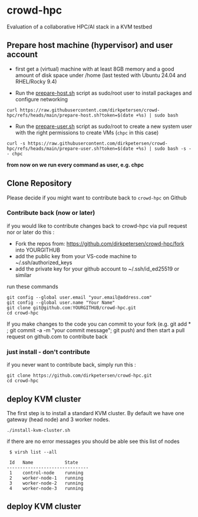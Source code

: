 # crowd-hpc
Evaluation of a collaborative HPC/AI stack in a KVM testbed 

## Prepare host machine (hypervisor) and user account

* first get a (virtual) machine with at least 8GB memory and a good amount of disk space under /home (last tested with Ubuntu 24.04 and RHEL/Rocky 9.4)

* Run the [prepare-host.sh](https://raw.githubusercontent.com/dirkpetersen/crowd-hpc/refs/heads/main/prepare-host.sh) script as sudo/root user to install packages and configure networking

```
curl https://raw.githubusercontent.com/dirkpetersen/crowd-hpc/refs/heads/main/prepare-host.sh?token=$(date +%s) | sudo bash
```

* Run the [prepare-user.sh](https://raw.githubusercontent.com/dirkpetersen/crowd-hpc/refs/heads/main/prepare-user.sh) script as sudo/root to create a new system user with the right permissions to create VMs (`chpc` in this case)

```
curl -s https://raw.githubusercontent.com/dirkpetersen/crowd-hpc/refs/heads/main/prepare-user.sh?token=$(date +%s) | sudo bash -s -- chpc
```

**from now on we run every command as user, e.g. chpc**

## Clone Repository 

Please decide if you might want to contribute back to `crowd-hpc` on Github 

### Contribute back (now or later)

if you would like to contribute changes back to crowd-hpc via pull request nor or later do this : 

- Fork the repos from: https://github.com/dirkpetersen/crowd-hpc/fork into YOURGITHUB
- add the public key from your VS-code machine to ~/.ssh/authorized_keys
- add the private key for your github account to ~/.ssh/id_ed25519 or similar 

run these commands 

```
git config --global user.email "your.email@address.com"
git config --global user.name "Your Name"
git clone git@github.com:YOURGITHUB/crowd-hpc.git
cd crowd-hpc
```

If you make changes to the code you can commit to your fork (e.g. git add * ; git commit -a -m "your commit message";  git push) and then start a pull request on github.com to contribute back 

### just install - don't contribute 

if you never want to contribute back, simply run this : 

```
git clone https://github.com/dirkpetersen/crowd-hpc.git
cd crowd-hpc
```

## deploy KVM cluster 

The first step is to install a standard KVM cluster. By default we have one gateway (head node) and 3 worker nodes. 

```
./install-kvm-cluster.sh
```

if there are no error messages you should be able see this list of nodes

```
 $ virsh list --all

 Id   Name            State
-------------------------------
 1    control-node    running
 2    worker-node-1   running
 3    worker-node-2   running
 4    worker-node-3   running
```

## deploy KVM cluster 